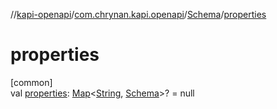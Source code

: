//[kapi-openapi](../../../index.md)/[com.chrynan.kapi.openapi](../index.md)/[Schema](index.md)/[properties](properties.md)

# properties

[common]\
val [properties](properties.md): [Map](https://kotlinlang.org/api/latest/jvm/stdlib/kotlin.collections/-map/index.html)&lt;[String](https://kotlinlang.org/api/latest/jvm/stdlib/kotlin/-string/index.html), [Schema](index.md)&gt;? = null
